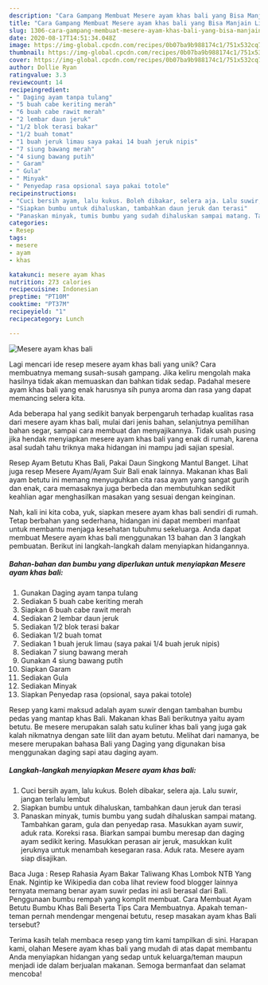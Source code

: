 ```yaml
---
description: "Cara Gampang Membuat Mesere ayam khas bali yang Bisa Manjain Lidah"
title: "Cara Gampang Membuat Mesere ayam khas bali yang Bisa Manjain Lidah"
slug: 1306-cara-gampang-membuat-mesere-ayam-khas-bali-yang-bisa-manjain-lidah
date: 2020-08-17T14:51:34.048Z
image: https://img-global.cpcdn.com/recipes/0b07ba9b988174c1/751x532cq70/mesere-ayam-khas-bali-foto-resep-utama.jpg
thumbnail: https://img-global.cpcdn.com/recipes/0b07ba9b988174c1/751x532cq70/mesere-ayam-khas-bali-foto-resep-utama.jpg
cover: https://img-global.cpcdn.com/recipes/0b07ba9b988174c1/751x532cq70/mesere-ayam-khas-bali-foto-resep-utama.jpg
author: Dollie Ryan
ratingvalue: 3.3
reviewcount: 14
recipeingredient:
- " Daging ayam tanpa tulang"
- "5 buah cabe keriting merah"
- "6 buah cabe rawit merah"
- "2 lembar daun jeruk"
- "1/2 blok terasi bakar"
- "1/2 buah tomat"
- "1 buah jeruk limau saya pakai 14 buah jeruk nipis"
- "7 siung bawang merah"
- "4 siung bawang putih"
- " Garam"
- " Gula"
- " Minyak"
- " Penyedap rasa opsional saya pakai totole"
recipeinstructions:
- "Cuci bersih ayam, lalu kukus. Boleh dibakar, selera aja. Lalu suwir, jangan terlalu lembut"
- "Siapkan bumbu untuk dihaluskan, tambahkan daun jeruk dan terasi"
- "Panaskan minyak, tumis bumbu yang sudah dihaluskan sampai matang. Tambahkan garam, gula dan penyedap rasa. Masukkan ayam suwir, aduk rata. Koreksi rasa. Biarkan sampai bumbu meresap dan daging ayam sedikit kering. Masukkan perasan air jeruk, masukkan kulit jeruknya untuk menambah kesegaran rasa. Aduk rata. Mesere ayam siap disajikan."
categories:
- Resep
tags:
- mesere
- ayam
- khas

katakunci: mesere ayam khas 
nutrition: 273 calories
recipecuisine: Indonesian
preptime: "PT10M"
cooktime: "PT37M"
recipeyield: "1"
recipecategory: Lunch

---
```



![Mesere ayam khas bali](https://img-global.cpcdn.com/recipes/0b07ba9b988174c1/751x532cq70/mesere-ayam-khas-bali-foto-resep-utama.jpg)

Lagi mencari ide resep mesere ayam khas bali yang unik? Cara membuatnya memang susah-susah gampang. Jika keliru mengolah maka hasilnya tidak akan memuaskan dan bahkan tidak sedap. Padahal mesere ayam khas bali yang enak harusnya sih punya aroma dan rasa yang dapat memancing selera kita.

Ada beberapa hal yang sedikit banyak berpengaruh terhadap kualitas rasa dari mesere ayam khas bali, mulai dari jenis bahan, selanjutnya pemilihan bahan segar, sampai cara membuat dan menyajikannya. Tidak usah pusing jika hendak menyiapkan mesere ayam khas bali yang enak di rumah, karena asal sudah tahu triknya maka hidangan ini mampu jadi sajian spesial.

Resep Ayam Betutu Khas Bali, Pakai Daun Singkong Mantul Banget. Lihat juga resep Mesere Ayam/Ayam Suir Bali enak lainnya. Makanan khas Bali ayam betutu ini memang menyuguhkan cita rasa ayam yang sangat gurih dan enak, cara memasaknya juga berbeda dan membutuhkan sedikit keahlian agar menghasilkan masakan yang sesuai dengan keinginan.


Nah, kali ini kita coba, yuk, siapkan mesere ayam khas bali sendiri di rumah. Tetap berbahan yang sederhana, hidangan ini dapat memberi manfaat untuk membantu menjaga kesehatan tubuhmu sekeluarga. Anda dapat membuat Mesere ayam khas bali menggunakan 13 bahan dan 3 langkah pembuatan. Berikut ini langkah-langkah dalam menyiapkan hidangannya.

<!--inarticleads1-->

##### Bahan-bahan dan bumbu yang diperlukan untuk menyiapkan Mesere ayam khas bali:

1. Gunakan  Daging ayam tanpa tulang
1. Sediakan 5 buah cabe keriting merah
1. Siapkan 6 buah cabe rawit merah
1. Sediakan 2 lembar daun jeruk
1. Sediakan 1/2 blok terasi bakar
1. Sediakan 1/2 buah tomat
1. Sediakan 1 buah jeruk limau (saya pakai 1/4 buah jeruk nipis)
1. Sediakan 7 siung bawang merah
1. Gunakan 4 siung bawang putih
1. Siapkan  Garam
1. Sediakan  Gula
1. Sediakan  Minyak
1. Siapkan  Penyedap rasa (opsional, saya pakai totole)


Resep yang kami maksud adalah ayam suwir dengan tambahan bumbu pedas yang mantap khas Bali. Makanan khas Bali berikutnya yaitu ayam betutu. Be mesere merupakan salah satu kuliner khas bali yang juga gak kalah nikmatnya dengan sate lilit dan ayam betutu. Melihat dari namanya, be mesere merupakan bahasa Bali yang Daging yang digunakan bisa menggunakan daging sapi atau daging ayam. 

<!--inarticleads2-->

##### Langkah-langkah menyiapkan Mesere ayam khas bali:

1. Cuci bersih ayam, lalu kukus. Boleh dibakar, selera aja. Lalu suwir, jangan terlalu lembut
1. Siapkan bumbu untuk dihaluskan, tambahkan daun jeruk dan terasi
1. Panaskan minyak, tumis bumbu yang sudah dihaluskan sampai matang. Tambahkan garam, gula dan penyedap rasa. Masukkan ayam suwir, aduk rata. Koreksi rasa. Biarkan sampai bumbu meresap dan daging ayam sedikit kering. Masukkan perasan air jeruk, masukkan kulit jeruknya untuk menambah kesegaran rasa. Aduk rata. Mesere ayam siap disajikan.


Baca Juga : Resep Rahasia Ayam Bakar Taliwang Khas Lombok NTB Yang Enak. Ngintip ke Wikipedia dan coba lihat review food blogger lainnya ternyata memang benar ayam suwir pedas ini asli berasal dari Bali. Penggunaan bumbu rempah yang komplit membuat. Cara Membuat Ayam Betutu Bumbu Khas Bali Beserta Tips Cara Membuatnya. Apakah teman-teman pernah mendengar mengenai betutu, resep masakan ayam khas Bali tersebut? 

Terima kasih telah membaca resep yang tim kami tampilkan di sini. Harapan kami, olahan Mesere ayam khas bali yang mudah di atas dapat membantu Anda menyiapkan hidangan yang sedap untuk keluarga/teman maupun menjadi ide dalam berjualan makanan. Semoga bermanfaat dan selamat mencoba!
